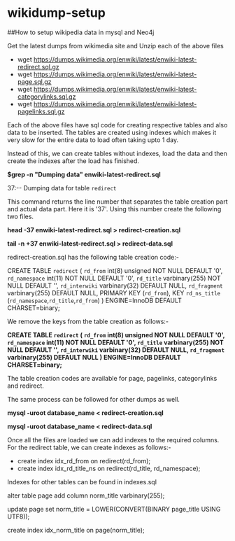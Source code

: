 # wikidump-setup

##How to setup wikipedia data in mysql and Neo4j

Get the latest dumps from wikimedia site and Unzip each of the above files

- wget https://dumps.wikimedia.org/enwiki/latest/enwiki-latest-redirect.sql.gz
- wget https://dumps.wikimedia.org/enwiki/latest/enwiki-latest-page.sql.gz
- wget https://dumps.wikimedia.org/enwiki/latest/enwiki-latest-categorylinks.sql.gz
- wget https://dumps.wikimedia.org/enwiki/latest/enwiki-latest-pagelinks.sql.gz

Each of the above files have sql code for creating respective tables and also data to be inserted. The tables are created using indexes which makes it very slow for the entire data to load often taking upto 1 day.

Instead of this, we can create tables without indexes, load the data and then create the indexes after the load has finished.

**$grep -n "Dumping data" enwiki-latest-redirect.sql**

37:-- Dumping data for table `redirect`

This command returns the line number that separates the table creation part and actual data part. Here it is '37'. Using this number create the following two files.

**head -37 enwiki-latest-redirect.sql > redirect-creation.sql**

**tail -n +37 enwiki-latest-redirect.sql > redirect-data.sql**

redirect-creation.sql has the following table creation code:-

CREATE TABLE `redirect` (
  `rd_from` int(8) unsigned NOT NULL DEFAULT '0',
  `rd_namespace` int(11) NOT NULL DEFAULT '0',
  `rd_title` varbinary(255) NOT NULL DEFAULT '',
  `rd_interwiki` varbinary(32) DEFAULT NULL,
  `rd_fragment` varbinary(255) DEFAULT NULL,
  PRIMARY KEY (`rd_from`),
  KEY `rd_ns_title` (`rd_namespace`,`rd_title`,`rd_from`)
) ENGINE=InnoDB DEFAULT CHARSET=binary;

We remove the keys from the table creation as follows:-

**CREATE TABLE `redirect` (
  `rd_from` int(8) unsigned NOT NULL DEFAULT '0',
  `rd_namespace` int(11) NOT NULL DEFAULT '0',
  `rd_title` varbinary(255) NOT NULL DEFAULT '',
  `rd_interwiki` varbinary(32) DEFAULT NULL,
  `rd_fragment` varbinary(255) DEFAULT NULL
) ENGINE=InnoDB DEFAULT CHARSET=binary;**

The table creation codes are available for page, pagelinks, categorylinks and redirect. 

The same process can be followed for other dumps as well.


**mysql -uroot database_name < redirect-creation.sql**

**mysql -uroot database_name < redirect-data.sql**

Once all the files are loaded we can add indexes to the required columns. For the redirect table, we can create indexes as follows:-
 - create index idx_rd_from on redirect(rd_from);
 - create index idx_rd_title_ns on redirect(rd_title, rd_namespace);

Indexes for other tables can be found in indexes.sql
 
alter table page add column norm_title varbinary(255);

update page set norm_title = LOWER(CONVERT(BINARY page_title USING UTF8));

create index idx_norm_title on page(norm_title);
